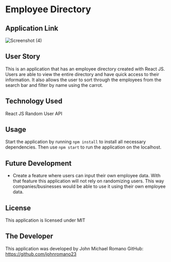 # Employee Directory

## Application Link


![Screenshot (4)](https://user-images.githubusercontent.com/63254285/85859647-7df88e80-b78b-11ea-8942-e3468e11f665.png)

## User Story
This is an application that has an employee directory created with React JS. Users are able to view the entire directory and have quick access to their information. It also allows the user to sort through the employees from the search bar and filter by name using the carrot.

## Technology Used
React JS
Random User API

## Usage
Start the application by running `npm install` to install all necessary dependencies. 
Then use `npm start` to run the application on the localhost.

## Future Development
* Create a feature where users can input their own employee data. With that feature this application will not rely on randomizing users. This way companies/businesses would be able to use it using their own employee data.


## License
This application is licensed under MIT

## The Developer
This application was developed by John Michael Romano
GitHub: https://github.com/johnromano23
